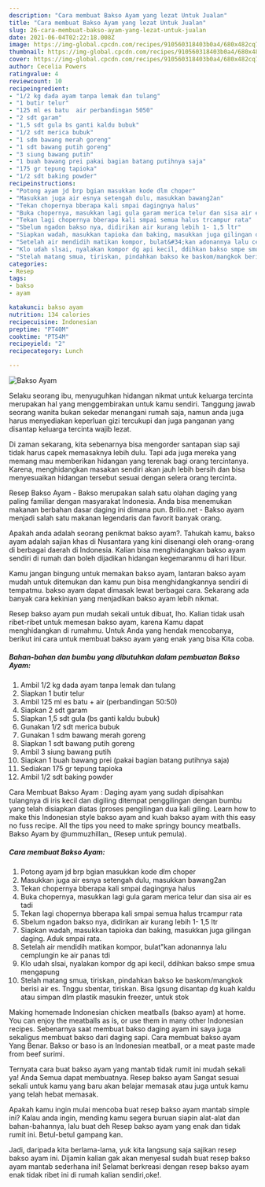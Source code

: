 ```yaml
---
description: "Cara membuat Bakso Ayam yang lezat Untuk Jualan"
title: "Cara membuat Bakso Ayam yang lezat Untuk Jualan"
slug: 26-cara-membuat-bakso-ayam-yang-lezat-untuk-jualan
date: 2021-06-04T02:22:18.008Z
image: https://img-global.cpcdn.com/recipes/910560318403b0a4/680x482cq70/bakso-ayam-foto-resep-utama.jpg
thumbnail: https://img-global.cpcdn.com/recipes/910560318403b0a4/680x482cq70/bakso-ayam-foto-resep-utama.jpg
cover: https://img-global.cpcdn.com/recipes/910560318403b0a4/680x482cq70/bakso-ayam-foto-resep-utama.jpg
author: Cecelia Powers
ratingvalue: 4
reviewcount: 10
recipeingredient:
- "1/2 kg dada ayam tanpa lemak dan tulang"
- "1 butir telur"
- "125 ml es batu  air perbandingan 5050"
- "2 sdt garam"
- "1,5 sdt gula bs ganti kaldu bubuk"
- "1/2 sdt merica bubuk"
- "1 sdm bawang merah goreng"
- "1 sdt bawang putih goreng"
- "3 siung bawang putih"
- "1 buah bawang prei pakai bagian batang putihnya saja"
- "175 gr tepung tapioka"
- "1/2 sdt baking powder"
recipeinstructions:
- "Potong ayam jd brp bgian masukkan kode dlm choper"
- "Masukkan juga air esnya setengah dulu, masukkan bawang2an"
- "Tekan chopernya bberapa kali smpai dagingnya halus"
- "Buka chopernya, masukkan lagi gula garam merica telur dan sisa air es tadi"
- "Tekan lagi chopernya bberapa kali smpai semua halus trcampur rata"
- "Sbelum ngadon bakso nya, didirikan air kurang lebih 1- 1,5 ltr"
- "Siapkan wadah, masukkan tapioka dan baking, masukkan juga gilingan daging. Aduk smpai rata."
- "Setelah air mendidih matikan kompor, bulat&#34;kan adonannya lalu cemplungin ke air panas tdi"
- "Klo udah slsai, nyalakan kompor dg api kecil, ddihkan bakso smpe smua mengapung"
- "Stelah matang smua, tiriskan, pindahkan bakso ke baskom/mangkok berisi air es. Tnggu sbentar, tiriskan. Bisa lgsung disantap dg kuah kaldu atau simpan dlm plastik masukin freezer, untuk stok"
categories:
- Resep
tags:
- bakso
- ayam

katakunci: bakso ayam 
nutrition: 134 calories
recipecuisine: Indonesian
preptime: "PT40M"
cooktime: "PT54M"
recipeyield: "2"
recipecategory: Lunch

---
```



![Bakso Ayam](https://img-global.cpcdn.com/recipes/910560318403b0a4/680x482cq70/bakso-ayam-foto-resep-utama.jpg)

Selaku seorang ibu, menyuguhkan hidangan nikmat untuk keluarga tercinta merupakan hal yang menggembirakan untuk kamu sendiri. Tanggung jawab seorang  wanita bukan sekedar menangani rumah saja, namun anda juga harus menyediakan keperluan gizi tercukupi dan juga panganan yang disantap keluarga tercinta wajib lezat.

Di zaman  sekarang, kita sebenarnya bisa mengorder santapan siap saji tidak harus capek memasaknya lebih dulu. Tapi ada juga mereka yang memang mau memberikan hidangan yang terenak bagi orang tercintanya. Karena, menghidangkan masakan sendiri akan jauh lebih bersih dan bisa menyesuaikan hidangan tersebut sesuai dengan selera orang tercinta. 

Resep Bakso Ayam - Bakso merupakan salah satu olahan daging yang paling familiar dengan masyarakat Indonesia. Anda bisa menemukan makanan berbahan dasar daging ini dimana pun. Brilio.net - Bakso ayam menjadi salah satu makanan legendaris dan favorit banyak orang.

Apakah anda adalah seorang penikmat bakso ayam?. Tahukah kamu, bakso ayam adalah sajian khas di Nusantara yang kini disenangi oleh orang-orang di berbagai daerah di Indonesia. Kalian bisa menghidangkan bakso ayam sendiri di rumah dan boleh dijadikan hidangan kegemaranmu di hari libur.

Kamu jangan bingung untuk memakan bakso ayam, lantaran bakso ayam mudah untuk ditemukan dan kamu pun bisa menghidangkannya sendiri di tempatmu. bakso ayam dapat dimasak lewat berbagai cara. Sekarang ada banyak cara kekinian yang menjadikan bakso ayam lebih nikmat.

Resep bakso ayam pun mudah sekali untuk dibuat, lho. Kalian tidak usah ribet-ribet untuk memesan bakso ayam, karena Kamu dapat menghidangkan di rumahmu. Untuk Anda yang hendak mencobanya, berikut ini cara untuk membuat bakso ayam yang enak yang bisa Kita coba.

<!--inarticleads1-->

##### Bahan-bahan dan bumbu yang dibutuhkan dalam pembuatan Bakso Ayam:

1. Ambil 1/2 kg dada ayam tanpa lemak dan tulang
1. Siapkan 1 butir telur
1. Ambil 125 ml es batu + air (perbandingan 50:50)
1. Siapkan 2 sdt garam
1. Siapkan 1,5 sdt gula (bs ganti kaldu bubuk)
1. Gunakan 1/2 sdt merica bubuk
1. Gunakan 1 sdm bawang merah goreng
1. Siapkan 1 sdt bawang putih goreng
1. Ambil 3 siung bawang putih
1. Siapkan 1 buah bawang prei (pakai bagian batang putihnya saja)
1. Sediakan 175 gr tepung tapioka
1. Ambil 1/2 sdt baking powder


Cara Membuat Bakso Ayam : Daging ayam yang sudah dipisahkan tulangnya di iris kecil dan digiling ditempat penggilingan dengan bumbu yang telah disiapkan diatas (proses pengilingan dua kali giling. Learn how to make this Indonesian style bakso ayam and kuah bakso ayam with this easy no fuss recipe. All the tips you need to make springy bouncy meatballs. Bakso Ayam by @ummuzhillan_ (Resep untuk pemula). 

<!--inarticleads2-->

##### Cara membuat Bakso Ayam:

1. Potong ayam jd brp bgian masukkan kode dlm choper
1. Masukkan juga air esnya setengah dulu, masukkan bawang2an
1. Tekan chopernya bberapa kali smpai dagingnya halus
1. Buka chopernya, masukkan lagi gula garam merica telur dan sisa air es tadi
1. Tekan lagi chopernya bberapa kali smpai semua halus trcampur rata
1. Sbelum ngadon bakso nya, didirikan air kurang lebih 1- 1,5 ltr
1. Siapkan wadah, masukkan tapioka dan baking, masukkan juga gilingan daging. Aduk smpai rata.
1. Setelah air mendidih matikan kompor, bulat&#34;kan adonannya lalu cemplungin ke air panas tdi
1. Klo udah slsai, nyalakan kompor dg api kecil, ddihkan bakso smpe smua mengapung
1. Stelah matang smua, tiriskan, pindahkan bakso ke baskom/mangkok berisi air es. Tnggu sbentar, tiriskan. Bisa lgsung disantap dg kuah kaldu atau simpan dlm plastik masukin freezer, untuk stok


Making homemade Indonesian chicken meatballs (bakso ayam) at home. You can enjoy the meatballs as is, or use them in many other Indonesian recipes. Sebenarnya saat membuat bakso daging ayam ini saya juga sekaligus membuat bakso dari daging sapi. Cara membuat bakso ayam Yang Benar. Bakso or baso is an Indonesian meatball, or a meat paste made from beef surimi. 

Ternyata cara buat bakso ayam yang mantab tidak rumit ini mudah sekali ya! Anda Semua dapat membuatnya. Resep bakso ayam Sangat sesuai sekali untuk kamu yang baru akan belajar memasak atau juga untuk kamu yang telah hebat memasak.

Apakah kamu ingin mulai mencoba buat resep bakso ayam mantab simple ini? Kalau anda ingin, mending kamu segera buruan siapin alat-alat dan bahan-bahannya, lalu buat deh Resep bakso ayam yang enak dan tidak rumit ini. Betul-betul gampang kan. 

Jadi, daripada kita berlama-lama, yuk kita langsung saja sajikan resep bakso ayam ini. Dijamin kalian gak akan menyesal sudah buat resep bakso ayam mantab sederhana ini! Selamat berkreasi dengan resep bakso ayam enak tidak ribet ini di rumah kalian sendiri,oke!.

